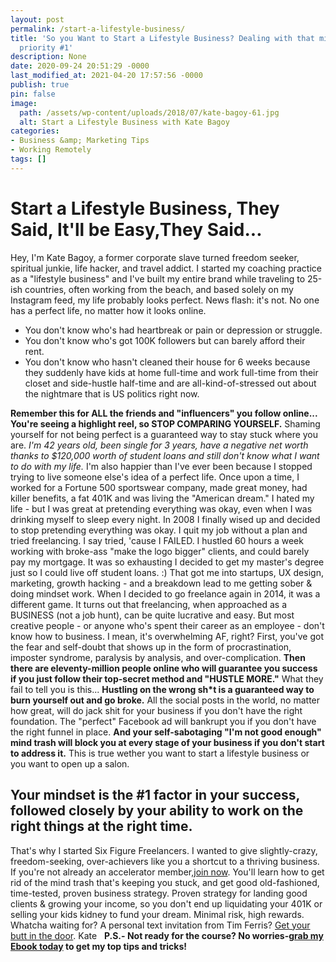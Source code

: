 ```yaml
---
layout: post
permalink: /start-a-lifestyle-business/
title: 'So you Want to Start a Lifestyle Business? Dealing with that mind trash is
  priority #1'
description: None
date: 2020-09-24 20:51:29 -0000
last_modified_at: 2021-04-20 17:57:56 -0000
publish: true
pin: false
image:
  path: /assets/wp-content/uploads/2018/07/kate-bagoy-61.jpg
  alt: Start a Lifestyle Business with Kate Bagoy
categories:
- Business &amp; Marketing Tips
- Working Remotely
tags: []
---
```

# Start a Lifestyle Business, They Said, It'll be Easy,They Said...

Hey, I'm Kate Bagoy, a former corporate slave turned freedom seeker, spiritual junkie, life hacker, and travel addict. I started my coaching practice as a "lifestyle business" and I've built my entire brand while traveling to 25-ish countries, often working from the beach, and based solely on my Instagram feed, my life probably looks perfect. News flash: it's not. No one has a perfect life, no matter how it looks online.

* You don't know who's had heartbreak or pain or depression or struggle.
* You don't know who's got 100K followers but can barely afford their rent.
* You don't know who hasn't cleaned their house for 6 weeks because they suddenly have kids at home full-time and work full-time from their closet and side-hustle half-time and are all-kind-of-stressed out about the nightmare that is US politics right now.

**Remember this for ALL the friends and "influencers" you follow online... You're seeing a highlight reel, so STOP COMPARING YOURSELF.** Shaming yourself for not being perfect is a guaranteed way to stay stuck where you are. _I'm 42 years old, been single for 3 years, have a negative net worth thanks to $120,000 worth of student loans and still don't know what I want to do with my life._ I'm also happier than I've ever been because I stopped trying to live someone else's idea of a perfect life. Once upon a time, I worked for a Fortune 500 sportswear company, made great money, had killer benefits, a fat 401K and was living the "American dream." I hated my life - but I was great at pretending everything was okay, even when I was drinking myself to sleep every night. In 2008 I finally wised up and decided to stop pretending everything was okay. I quit my job without a plan and tried freelancing. I say tried, 'cause I FAILED. I hustled 60 hours a week working with broke-ass "make the logo bigger" clients, and could barely pay my mortgage. It was so exhausting I decided to get my master's degree just so I could live off student loans. :) That got me into startups, UX design, marketing, growth hacking - and a breakdown lead to me getting sober & doing mindset work. When I decided to go freelance again in 2014, it was a different game. It turns out that freelancing, when approached as a BUSINESS (not a job hunt), can be quite lucrative and easy. But most creative people - or anyone who's spent their career as an employee - don't know how to business. I mean, it's overwhelming AF, right? First, you've got the fear and self-doubt that shows up in the form of procrastination, imposter syndrome, paralysis by analysis, and over-complication. **Then there are eleventy-million people online who will guarantee you success if you just follow their top-secret method and "HUSTLE MORE."** What they fail to tell you is this... **Hustling on the wrong sh*t is a guaranteed way to burn yourself out and go broke.** All the social posts in the world, no matter how great, will do jack shit for your business if you don't have the right foundation. The "perfect" Facebook ad will bankrupt you if you don't have the right funnel in place. **And your self-sabotaging "I'm not good enough" mind trash will block you at every stage of your business if you don't start to address it.** This is true wether you want to start a lifestyle business or you want to open up a salon.

## Your mindset is the #1 factor in your success, followed closely by your ability to work on the right things at the right time.

That's why I started Six Figure Freelancers. I wanted to give slightly-crazy, freedom-seeking, over-achievers like you a shortcut to a thriving business. If you're not already an accelerator member,[join now](https://kbagoy.thrivecart.com/sixfigurefreelancers/). You'll learn how to get rid of the mind trash that's keeping you stuck, and get good old-fashioned, time-tested, proven business strategy. Proven strategy for landing good clients & growing your income, so you don't end up liquidating your 401K or selling your kids kidney to fund your dream. Minimal risk, high rewards. Whatcha waiting for? A personal text invitation from Tim Ferris? [Get your butt in the door](https://kbagoy.thrivecart.com/sixfigurefreelancers/). Kate   **P.S.- Not ready for the course? No worries-[grab my Ebook today](https://go.katebagoy.com/ebook) to get my top tips and tricks!**
